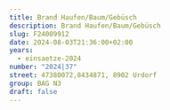 ```yaml
---
title: Brand Haufen/Baum/Gebüsch
description: Brand Haufen/Baum/Gebüsch
slug: F24009912
date: 2024-08-03T21:36:00+02:00
years:
  - einsaetze-2024
number: "2024|37"
street: 47380072,8434871, 8902 Urdorf
group: BAG N3
draft: false
---
```

